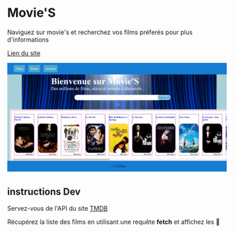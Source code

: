 # Movie'S
Naviguez sur movie's et recherchez vos films préferés pour plus d'informations

[Lien du site ](https://celine-movies-tmbd.netlify.app/)

![capture page accueil](pictures/home.jpg)
## instructions Dev
Servez-vous de l'API du site [TMDB](https://www.themoviedb.org/documentation/api)

Récupérez la liste des films en utilisant une requête **fetch** et affichez les :muscle: